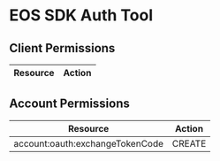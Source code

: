 # EOS SDK Auth Tool


## Client Permissions
| Resource | Action |
| -------- | ------ |

## Account Permissions
| Resource | Action |
| -------- | ------ |
| account:oauth:exchangeTokenCode | CREATE |


